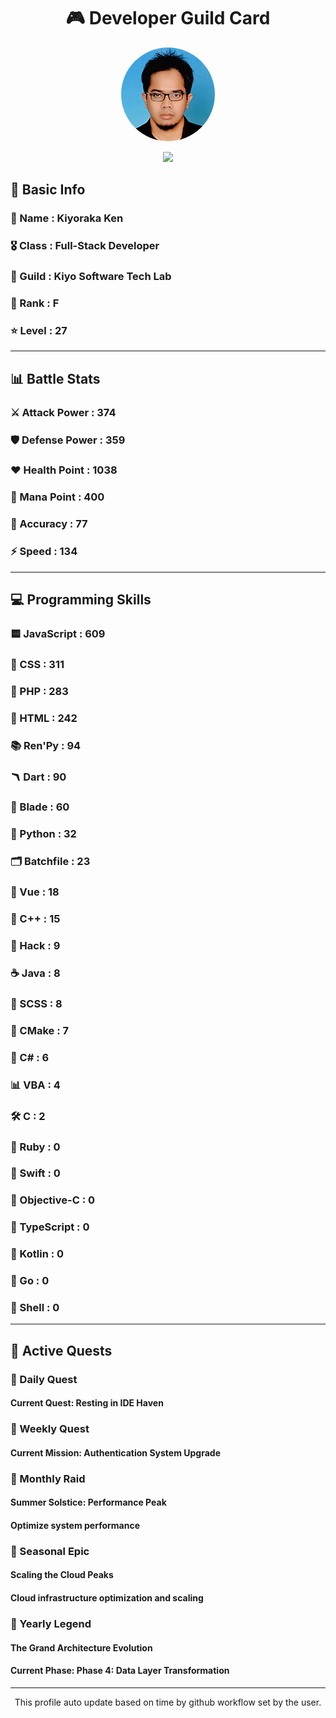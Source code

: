 <div align="center">

# 🎮 Developer Guild Card

<!-- Replace with your profile image -->
<img src="./assets/profile.png" width="150" height="150" style="border-radius: 50%"/>

![](https://komarev.com/ghpvc/?username=Kiyoraka&style=flat)
</div>

##  📌 Basic Info
### 👤 Name : Kiyoraka Ken
### 🎖️ Class : Full-Stack Developer
### 🎪 Guild : Kiyo Software Tech Lab 
### 🔰 Rank : F 
### ⭐ Level : 27

---
## 📊 Battle Stats

### ⚔️ Attack Power  : 374 
### 🛡️ Defense Power : 359 
### ❤️ Health Point  : 1038 
### 🔮 Mana Point    : 400 
### 🎯 Accuracy      : 77 
### ⚡ Speed         : 134

---
## 💻 Programming Skills

### 🟨 JavaScript : 609
### 💅 CSS : 311
### 🐘 PHP : 283
### 📄 HTML : 242
### 📚 Ren'Py : 94
### 🪃 Dart : 90
### 🧷 Blade : 60
### 🐍 Python : 32
### 🗂️ Batchfile : 23
### 📝 Vue : 18
### 🧠 C++ : 15
### 🧬 Hack : 9
### ☕ Java : 8
### 👗 SCSS : 8
### 🧱 CMake : 7
### 🎻 C# : 6
### 📊 VBA : 4
### 🛠️ C : 2
### 🔻 Ruby : 0
### 🦅 Swift : 0
### 🍎 Objective-C : 0
### 📝 TypeScript : 0
### 🎯 Kotlin : 0
### 📝 Go : 0
### 📝 Shell : 0

---
## 📜 Active Quests

### 🌅 Daily Quest

#### Current Quest: Resting in IDE Haven

### 📅 Weekly Quest
#### Current Mission: Authentication System Upgrade

### 🌙 Monthly Raid
#### Summer Solstice: Performance Peak
#### Optimize system performance

### 🌠 Seasonal Epic
#### Scaling the Cloud Peaks
#### Cloud infrastructure optimization and scaling

### 👑 Yearly Legend
#### The Grand Architecture Evolution
#### Current Phase: Phase 4: Data Layer Transformation

---
<div align="center">
  This profile auto update based on time by github workflow set by the user.
</div>